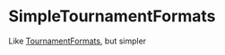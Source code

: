 # SimpleTournamentFormats
Like [TournamentFormats](https://github.com/phosphorescentt/tournamentformats), but simpler

